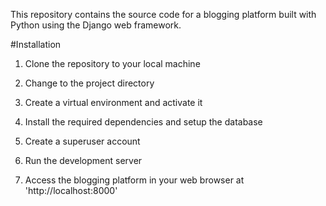 This repository contains the source code for a blogging platform built with Python using the Django web framework.

#Installation

1. Clone the repository to your local machine

2. Change to the project directory

3. Create a virtual environment and activate it

4. Install the required dependencies and setup the database

5. Create a superuser account

6. Run the development server

7. Access the blogging platform in your web browser at 'http://localhost:8000' 
